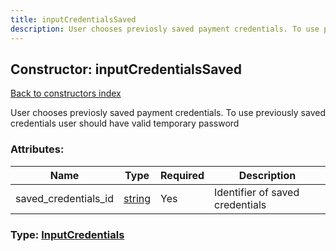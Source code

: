 ```yaml
---
title: inputCredentialsSaved
description: User chooses previosly saved payment credentials. To use previously saved credentials user should have valid temporary password
---
```

## Constructor: inputCredentialsSaved  
[Back to constructors index](index.md)



User chooses previosly saved payment credentials. To use previously saved credentials user should have valid temporary password

### Attributes:

| Name     |    Type       | Required | Description |
|----------|---------------|----------|-------------|
|saved\_credentials\_id|[string](../types/string.md) | Yes|Identifier of saved credentials|



### Type: [InputCredentials](../types/InputCredentials.md)


